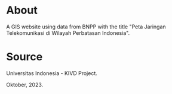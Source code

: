 # About
A GIS website using data from BNPP with the title "Peta Jaringan Telekomunikasi di Wilayah Perbatasan Indonesia".

# Source
Universitas Indonesia - KIVD Project.

Oktober, 2023.
